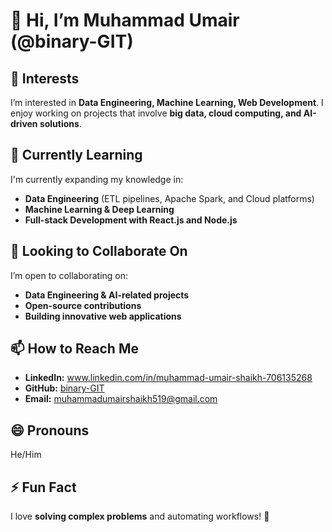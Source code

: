 # 👋 Hi, I’m Muhammad Umair (@binary-GIT)  

## 👀 Interests  
I’m interested in **Data Engineering, Machine Learning, Web Development**. I enjoy working on projects that involve **big data, cloud computing, and AI-driven solutions**.  

## 🌱 Currently Learning  
I'm currently expanding my knowledge in:  
- **Data Engineering** (ETL pipelines, Apache Spark, and Cloud platforms)  
- **Machine Learning & Deep Learning**   
- **Full-stack Development with React.js and Node.js**  

## 💞️ Looking to Collaborate On  
I’m open to collaborating on:
- **Data Engineering & AI-related projects**  
- **Open-source contributions**  
- **Building innovative web applications**  

## 📫 How to Reach Me  
- **LinkedIn:** www.linkedin.com/in/muhammad-umair-shaikh-706135268  
- **GitHub:** [binary-GIT](https://github.com/binary-GIT)  
- **Email:** muhammadumairshaikh519@gmail.com

## 😄 Pronouns  
He/Him  

## ⚡ Fun Fact  
I love **solving complex problems** and automating workflows! 🚀  

<!---
binary-GIT/binary-GIT is a ✨ special ✨ repository because its `README.md` (this file) appears on your GitHub profile.
You can click the Preview link to take a look at your changes.
--->
